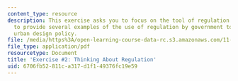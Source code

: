 ```yaml
---
content_type: resource
description: This exercise asks you to focus on the tool of regulation. You are asked
  to provide several examples of the use of regulation by government to achieve an
  urban design policy.
file: /media/https%3A/open-learning-course-data-rc.s3.amazonaws.com/11-337j-urban-design-policy-and-action-spring-2007/6706fb52811ca317d1f149376fc19e59_exercise2.pdf
file_type: application/pdf
resourcetype: Document
title: 'Exercise #2: Thinking About Regulation'
uid: 6706fb52-811c-a317-d1f1-49376fc19e59
---
```

